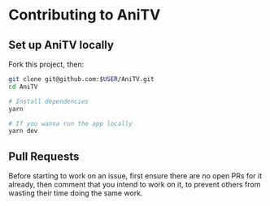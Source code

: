 # Contributing to AniTV

## Set up AniTV locally

Fork this project, then:

```bash
git clone git@github.com:$USER/AniTV.git
cd AniTV

# Install dependencies
yarn

# If you wanna run the app locally
yarn dev 
```

## Pull Requests

Before starting to work on an issue, first ensure there are no open PRs for it already, then comment that you intend to work on it, to prevent others from wasting their time doing the same work.

